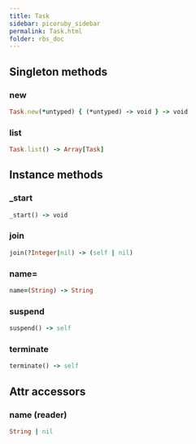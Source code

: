 ```yaml
---
title: Task
sidebar: picoruby_sidebar
permalink: Task.html
folder: rbs_doc
---
```

## Singleton methods
### new

```ruby
Task.new(*untyped) { (*untyped) -> void } -> void
```
### list

```ruby
Task.list() -> Array[Task]
```
## Instance methods
### _start

```ruby
_start() -> void
```
### join

```ruby
join(?Integer|nil) -> (self | nil)
```
### name=

```ruby
name=(String) -> String
```
### suspend

```ruby
suspend() -> self
```
### terminate

```ruby
terminate() -> self
```
## Attr accessors
### name (reader)
```ruby
String | nil
```
